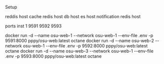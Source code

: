 



Setup



reddis host
cache redis host
db host
es host
notification redis host

ports
inst 1 9591
9592
9593

docker run -d --name osu-web-1 --network osu-web-1 --env-file .env -p 9591:8000 pppy/osu-web:latest octane
docker run -d --name osu-web-2 --network osu-web-1 --env-file .env -p 9592:8000 pppy/osu-web:latest octane
docker run -d --name osu-web-3 --network osu-web-1 --env-file .env -p 9593:8000 pppy/osu-web:latest octane